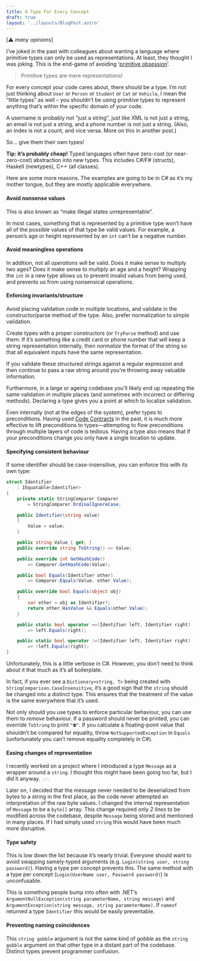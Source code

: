 ```yaml
---
title: A Type For Every Concept
draft: true
layout: '../layouts/BlogPost.astro'
---
```


[⚠ *many opinions*]

I’ve joked in the past with colleagues about wanting a language where primitive types can only be used as representations. At least, they thought I was joking. This is the end-game of avoiding ‘[primitive obsession](http://wiki.c2.com/?PrimitiveObsession)’.

> Primitive types are mere representations!

For every concept your code cares about, there should be a type. I’m not just thinking about `User` or `Person` or `Student` or `Cat` or `Vehicle`, I mean the “little types” as well – you shouldn’t be using primitive types to represent anything that’s within the specific domain of your code.

A username is probably not “just a string”, just like XML is not just a string, an email is not just a string, and a phone number is not just a string. (Also, an index is not a count, and vice versa. More on this in another post.)

So... give them their own types!

**Tip: it’s probably cheap!** Typed languages often have zero-cost (or near-zero-cost) abstraction into new types. This includes C#/F# (structs), Haskell (newtypes), C++ (all classes).

Here are some more reasons. The examples are going to be in C# as it’s my mother tongue, but they are mostly applicable everywhere.

#### Avoid nonsense values

This is also known as “make illegal states unrepresentable”.

In most cases, something that is represented by a primitive type won’t have all of the possible values of that type be valid values. For example, a person’s age or height represented by an `int` can’t be a negative number.

#### Avoid meaningless operations

In addition, not all *operations* will be valid. Does it make sense to multiply two ages? Does it make sense to multiply an age and a height? Wrapping the `int` in a new type allows us to prevent invalid values from being used, and prevents us from using nonsensical operations.

#### Enforcing invariants/structure

Avoid placing validation code in multiple locations, and validate in the constructor/parse method of the type. Also, prefer normalization to simple validation.

Create types with a proper constructors (or `TryParse` method) and use them. If it’s something like a credit card or phone number that will keep a string representation internally, then *normalize* the format of the string so that all equivalent inputs have the same representation.

If you validate these structured strings against a regular expression and then continue to pass a raw string around you’re throwing away valuable information.

Furthermore, in a large or ageing codebase you’ll likely end up repeating the same validation in multiple places (and sometimes with incorrect or differing methods). Declaring a type gives you a point at which to localize validation.

Even internally (not at the edges of the system), prefer types to preconditions. Having used [Code Contracts](https://github.com/Microsoft/CodeContracts) in the past, it is much more effective to lift preconditions to types—attempting to flow preconditions through multiple layers of code is tedious. Having a type also means that if your preconditions change you only have a single location to update.

#### Specifying consistent behaviour

If some identifier should be case-insensitive, you can enforce this with its own type:

```csharp
struct Identifier
    : IEquatable<Identifier>
{
    private static StringComparer Comparer
        = StringComparer.OrdinalIgnoreCase;

    public Identifier(string value)
    {
        Value = value;
    }

    public string Value { get; }
    public override string ToString() => Value;

    public override int GetHashCode()
        => Comparer.GetHashCode(Value);

    public bool Equals(Identifier other)
        => Comparer.Equals(Value, other.Value);

    public override bool Equals(object obj)
    {
        var other = obj as Identifier?;
        return other.HasValue && Equals(other.Value);
    }

    public static bool operator ==(Identifier left, Identifier right)
        => left.Equals(right);

    public static bool operator !=(Identifier left, Identifier right)
        => !left.Equals(right);
}
```

Unfortunately, this is a little verbose in C#. However, you don’t need to think about it that much as it’s all boilerplate.

In fact, if you ever see a `Dictionary<string, T>` being created with `StringComparison.CaseInsensitive`, it’s a good sign that the `string` should be changed into a distinct type. This ensures that the treatment of the value is the same everywhere that it’s used.

Not only should you use types to enforce particular behaviour, you can use them to *remove* behaviour. If a password should never be printed, you can override `ToString` to print `"⛔"`. If you calculate a floating-point value that shouldn’t be compared for equality, throw `NotSupportedException` in `Equals` (unfortunately you can’t remove equality completely in C#).

#### Easing changes of representation

I recently worked on a project where I introduced a type `Message` as a wrapper around a `string`. I thought this might have been going too far, but I did it anyway. <small><span style="color: lightgrey">yolo</span></small>

Later on, I decided that the message never needed to be deserialized from bytes to a string in the first place, as the code never attempted an interpretation of the raw byte values. I changed the internal representation of `Message` to be a `byte[]` array. This change required only *2 lines* to be modified across the codebase, despite `Message` being stored and mentioned in many places. If I had simply used `string` this would have been much more disruptive.

#### Type safety

This is low down the list because it’s nearly trivial. Everyone should want to avoid swapping samely-typed arguments (e.g. `Login(string user, string password)`). Having a type per concept prevents this. The same method with a type per concept (`Login(UserName user, Password password)`) is unconfusable.

This is something people bump into often with .NET’s `ArgumentNullException(string parameterName, string message)` and `ArgumentException(string message, string parameterName)`. If `nameof` returned a type `Identifier` this would be easily preventable.

#### Preventing naming coincidences

This `string gobble` argument is not the same kind of *gobble* as the `string gobble` argument on that other type in a distant part of the codebase. Distinct types prevent programmer confusion.
